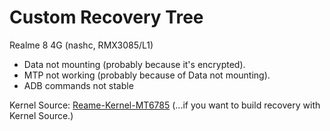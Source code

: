 # Custom Recovery Tree
Realme 8 4G (nashc, RMX3085/L1)
- Data not mounting (probably because it's encrypted).
- MTP not working (probably because of Data not mounting).
- ADB commands not stable

Kernel Source: [Reame-Kernel-MT6785](https://github.com/nashc-dev/android_kernel_realme_mt6785)
       (...if you want to build recovery with Kernel Source.)
